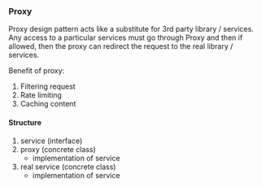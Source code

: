 ### Proxy

Proxy design pattern acts like a substitute for 3rd party library / services. Any access to a particular services must go through Proxy and then if allowed, then the proxy can redirect the request to the real library / services.

Benefit of proxy:
1. Filtering request
2. Rate limiting
3. Caching content

#### Structure
1. service (interface)
2. proxy (concrete class)
    - implementation of service
3. real service (concrete class)
    - implementation of service